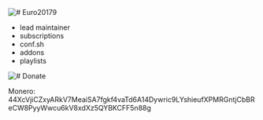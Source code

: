 <img alt="# Euro20179" src="https://img.shields.io/badge/User-Euro20179-00aaaa?style=flat-square">

* lead maintainer
* subscriptions
* conf.sh
* addons
* playlists

<img alt="# Donate" src="https://img.shields.io/badge/User-Donate-00aaaa?style=flat-square">

Monero: 44XcVjiCZxyARkV7MeaiSA7fgkf4vaTd6A14Dywric9LYshieufXPMRGntjCbBReCW8PyyWwcu6kV8xdXz5QYBKCFF5n88g
